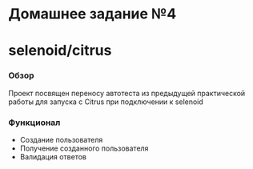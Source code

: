 # Домашнее задание №4
# selenoid/citrus

### Обзор

 Проект посвящен переносу автотеста из предыдущей практической работы для запуска с Citrus при подключении к selenoid

### Функционал
* Создание пользователя
* Получение созданного пользователя
* Валидация ответов
